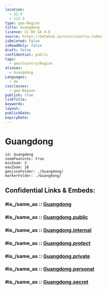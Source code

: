 ```yaml
---
location:
  - 22.9
  - 112.3
type: geo-Region
title: Guangdong
license: CC BY-SA 4.0
source: https://datahub.io/core/country-codes
isDeleted: false
isReadOnly: false
draft: false
confidential: public
tags:
  - geo/Country/Region
aliases:
  - Guangdong
Languages:
  - de
cssclasses:
  - geo-Region
publish: true
linkTitle:
keywords:
layout:
publishDate:
expiryDate:
---
```


# Guangdong

```leaflet
id: Guangdong
zoomFeatures: true 
minZoom: 2 
maxZoom: 18
geojsonFolder: ./Guangdong/
markerFolder: ./Guangdong/
```


## Confidential Links & Embeds: 

### #is_/same_as :: [Guangdong](/_Standards/Earth/Continent/Asia/Asia~East/China/provinces~China/Guangdong.md) 

### #is_/same_as :: [Guangdong.public](/_public/Earth/Continent/Asia/Asia~East/China/provinces~China/Guangdong.public.md) 

### #is_/same_as :: [Guangdong.internal](/_internal/Earth/Continent/Asia/Asia~East/China/provinces~China/Guangdong.internal.md) 

### #is_/same_as :: [Guangdong.protect](/_protect/Earth/Continent/Asia/Asia~East/China/provinces~China/Guangdong.protect.md) 

### #is_/same_as :: [Guangdong.private](/_private/Earth/Continent/Asia/Asia~East/China/provinces~China/Guangdong.private.md) 

### #is_/same_as :: [Guangdong.personal](/_personal/Earth/Continent/Asia/Asia~East/China/provinces~China/Guangdong.personal.md) 

### #is_/same_as :: [Guangdong.secret](/_secret/Earth/Continent/Asia/Asia~East/China/provinces~China/Guangdong.secret.md)

